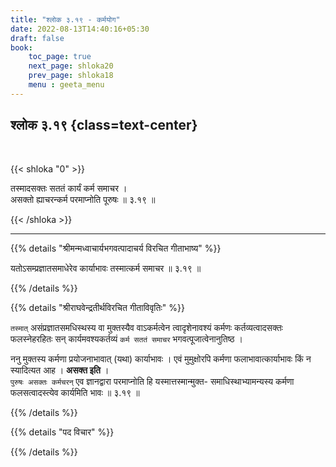 ```yaml
---
title: "श्लोक ३.१९ - कर्मयोग"
date: 2022-08-13T14:40:16+05:30
draft: false
book:
    toc_page: true
    next_page: shloka20
    prev_page: shloka18
    menu : geeta_menu
---
```




## श्लोक ३.१९ {class=text-center}

<br/>   

{{< shloka  "0"  >}}

तस्मादसक्तः सततं कार्यं कर्म समाचर ।  
असक्तो ह्याचरन्कर्म परमाप्नोति पूरुषः ॥ ३.१९ ॥


{{< /shloka >}}

---


{{% details "श्रीमन्मध्वाचार्यभगवत्पादाचर्य विरचित  गीताभाष्य" %}}

यतोऽसम्प्रज्ञातसमाधेरेव कार्याभावः तस्मात्कर्म समाचर ॥ ३.१९ ॥

{{% /details %}}



{{% details "श्रीराघवेन्द्रतीर्थविरचित गीताविवृतिः" %}}

`तस्मात्` असंप्रज्ञातसमधिस्थस्य वा मुक्तस्यैव वाऽकर्मत्वेन त्वादृशेनावश्यं
कर्मणः कर्तव्यत्वादसक्तः फलस्नेहरहितः सन्‌ कार्यमवश्यकर्तव्यं 
`कर्म सततं समाचर` भगवत्पूजात्वेनानुतिष्ठ ।  

ननु मुक्तस्य कर्मणा प्रयोजनाभावात्‌ (यथा) कार्याभावः । 
एवं मुमुक्षोरपि कर्मणा फलाभावात्कार्याभावः किं न स्यादित्यत 
आह । **असक्त इति** ।   
`पुरुषः असक्तः कर्मचरन्` एव ज्ञानद्वारा परमाप्नोति हि
यस्मात्तस्मान्मुक्त- समाधिस्थाभ्यामन्यस्य कर्मणा फलसत्वादस्त्येव 
कार्यमिति भावः ॥ ३.१९ ॥

{{% /details %}}



{{% details "पद विचार" %}}


{{% /details %}}
